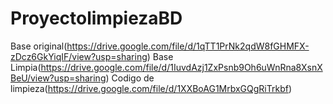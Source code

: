 # ProyectolimpiezaBD
Base original(https://drive.google.com/file/d/1qTT1PrNk2qdW8fGHMFX-zDcz6GkYiqIF/view?usp=sharing)
Base Limpia(https://drive.google.com/file/d/1IuvdAzj1ZxPsnb9Oh6uWnRna8XsnXBeU/view?usp=sharing)
Codigo de limpieza(https://drive.google.com/file/d/1XXBoAG1MrbxGQgRiTrkbf)
